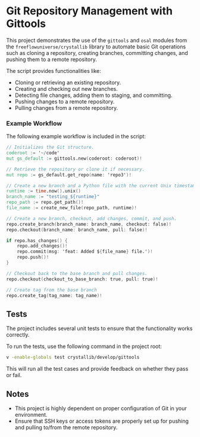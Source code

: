 # Git Repository Management with Gittools

This project demonstrates the use of the `gittools` and `osal` modules from the `freeflowuniverse/crystallib` library to automate basic Git operations such as cloning a repository, creating branches, committing changes, and pushing them to a remote repository.

The script provides functionalities like:
- Cloning or retrieving an existing repository.
- Creating and checking out new branches.
- Detecting file changes, adding them to staging, and committing.
- Pushing changes to a remote repository.
- Pulling changes from a remote repository.

### Example Workflow

The following example workflow is included in the script:

```v
// Initializes the Git structure.
coderoot := '~/code'
mut gs_default := gittools.new(coderoot: coderoot)!

// Retrieve the repository or clone it if necessary.
mut repo := gs_default.get_repo(name: 'repo3')!

// Create a new branch and a Python file with the current Unix timestamp in the name.
runtime := time.now().unix()
branch_name := "testing_${runtime}"
repo_path := repo.get_path()!
file_name := create_new_file(repo_path, runtime)!

// Create a new branch, checkout, add changes, commit, and push.
repo.create_branch(branch_name: branch_name, checkout: false)!
repo.checkout(branch_name: branch_name, pull: false)!

if repo.has_changes() {
    repo.add_changes()!
    repo.commit(msg: 'feat: Added ${file_name} file.')!
    repo.push()!
}

// Checkout back to the base branch and pull changes.
repo.checkout(checkout_to_base_branch: true, pull: true)!

// Create tag from the base branch
repo.create_tag(tag_name: tag_name)!
```

## Tests

The project includes several unit tests to ensure that the functionality works correctly.

To run the tests, use the following command in the project root:

```bash
v -enable-globals test crystallib/develop/gittools
```

This will run all the test cases and provide feedback on whether they pass or fail.

## Notes

- This project is highly dependent on proper configuration of Git in your environment.
- Ensure that SSH keys or access tokens are properly set up for pushing and pulling to/from the remote repository.
